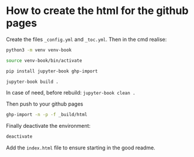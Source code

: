 # How to create the html for the github pages


Create the files `_config.yml` and `_toc.yml`. Then in the cmd realise:


```bash
python3 -m venv venv-book
```

```bash
source venv-book/bin/activate
```


```bash
pip install jupyter-book ghp-import
```

```bash
jupyter-book build .
```
In case of need, before rebuild: `jupyter-book clean .`

Then push to your github pages
```bash
ghp-import -n -p -f _build/html
```

Finally deactivate the environment:
```bash
deactivate
```


Add the `index.html` file to ensure starting in the good readme.
